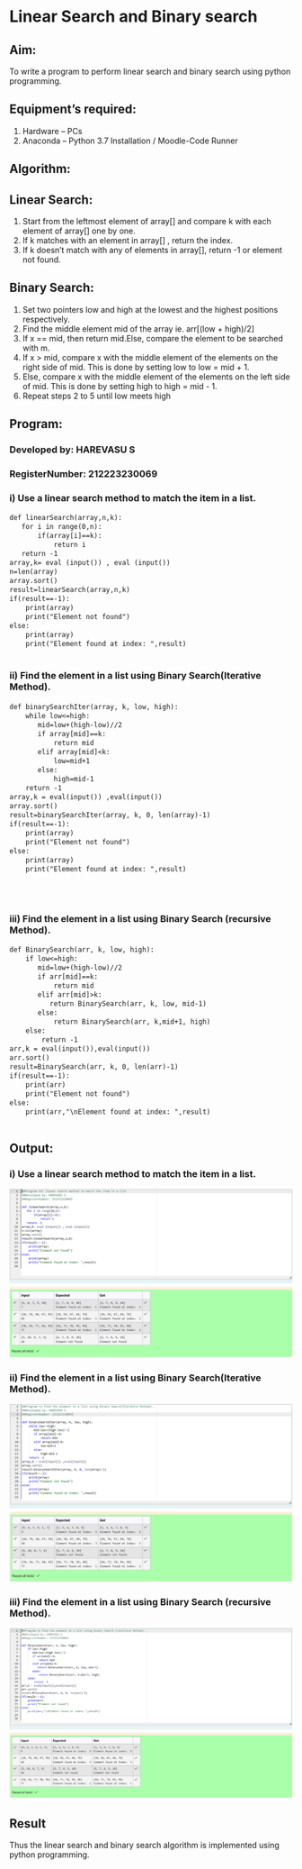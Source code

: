 # Linear Search and Binary search
## Aim:
To write a program to perform linear search and binary search using python programming.
## Equipment’s required:
1.	Hardware – PCs
2.	Anaconda – Python 3.7 Installation / Moodle-Code Runner
## Algorithm:
## Linear Search:
1.	Start from the leftmost element of array[] and compare k with each element of array[] one by one.
2.	If k matches with an element in array[] , return the index.
3.	If k doesn’t match with any of elements in array[], return -1 or element not found.
## Binary Search:
1.	Set two pointers low and high at the lowest and the highest positions respectively.
2.	Find the middle element mid of the array ie. arr[(low + high)/2]
3.	If x == mid, then return mid.Else, compare the element to be searched with m.
4.	If x > mid, compare x with the middle element of the elements on the right side of mid. This is done by setting low to low = mid + 1.
5.	Else, compare x with the middle element of the elements on the left side of mid. This is done by setting high to high = mid - 1.
6.	Repeat steps 2 to 5 until low meets high
## Program:

### Developed by: HAREVASU S
### RegisterNumber: 212223230069
### i)	Use a linear search method to match the item in a list.
```
def linearSearch(array,n,k):
   for i in range(0,n):
       if(array[i]==k):
           return i
   return -1
array,k= eval (input()) , eval (input()) 
n=len(array)
array.sort()
result=linearSearch(array,n,k)
if(result==-1):
    print(array)
    print("Element not found")
else:
    print(array)
    print("Element found at index: ",result)


```
### ii)	 Find the element in a list using Binary Search(Iterative Method).
```
def binarySearchIter(array, k, low, high):
    while low<=high:
       mid=low+(high-low)//2
       if array[mid]==k:
           return mid
       elif array[mid]<k:
           low=mid+1
       else:
           high=mid-1
    return -1
array,k = eval(input()) ,eval(input())
array.sort()
result=binarySearchIter(array, k, 0, len(array)-1)
if(result==-1):
    print(array)
    print("Element not found")
else:
    print(array)
    print("Element found at index: ",result)




```
### iii)  Find the element in a list using Binary Search (recursive Method).
```
def BinarySearch(arr, k, low, high):
    if low<=high:
       mid=low+(high-low)//2
       if arr[mid]==k:
           return mid
       elif arr[mid]>k:
          return BinarySearch(arr, k, low, mid-1)
       else:
           return BinarySearch(arr, k,mid+1, high)
    else:
        return -1
arr,k = eval(input()),eval(input())
arr.sort()
result=BinarySearch(arr, k, 0, len(arr)-1)
if(result==-1):
    print(arr)
    print("Element not found")
else:
    print(arr,"\nElement found at index: ",result)


```
## Output:

### i)	Use a linear search method to match the item in a list.

![alt text](image.png)
### ii)	 Find the element in a list using Binary Search(Iterative Method).

![alt text](image-1.png)
### iii)  Find the element in a list using Binary Search (recursive Method).
![alt text](image-2.png)

## Result
Thus the linear search and binary search algorithm is implemented using python programming.
